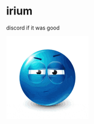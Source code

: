 # irium

discord if it was good 

![](https://github.com/iris-mc/irium/blob/main/shocked-shock.gif)
